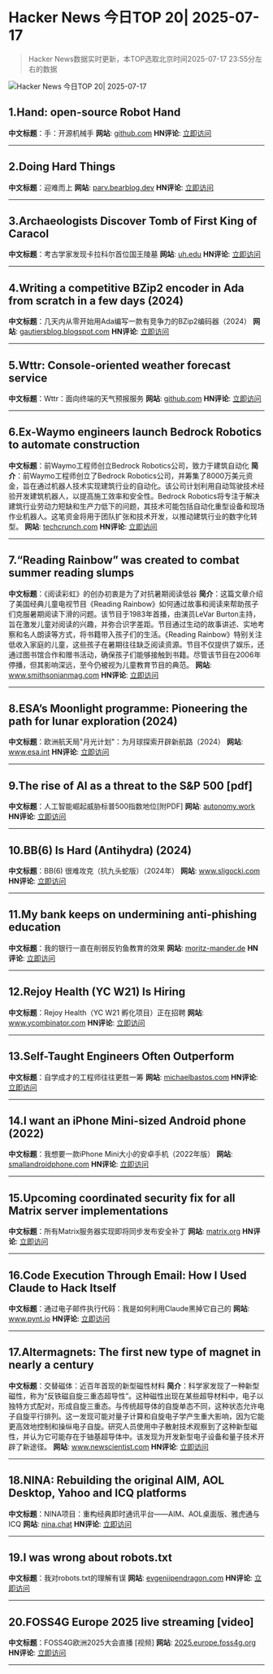 # Hacker News 今日TOP 20| 2025-07-17

> Hacker News数据实时更新，本TOP选取北京时间2025-07-17 23:55分左右的数据

![Hacker News 今日TOP 20| 2025-07-17](https://img.chuhaix.com/2024/0910_imageFile-1665440404179-628424718_1725901191.png)

## 1.Hand: open-source Robot Hand
**中文标题**：手：开源机械手
**网站**:  <a href='https://github.com/pollen-robotics/AmazingHand' target='_blank' rel='nofollow'>github.com</a>
**HN评论**:  <a href='https://news.ycombinator.com/item?id=44592413&utm_source=www.chuhaix.com' target='_blank' rel='nofollow'>立即访问</a>

---

## 2.Doing Hard Things
**中文标题**：迎难而上
**网站**:  <a href='https://parv.bearblog.dev/kayaking/' target='_blank' rel='nofollow'>parv.bearblog.dev</a>
**HN评论**:  <a href='https://news.ycombinator.com/item?id=44560943&utm_source=www.chuhaix.com' target='_blank' rel='nofollow'>立即访问</a>

---

## 3.Archaeologists Discover Tomb of First King of Caracol
**中文标题**：考古学家发现卡拉科尔首位国王陵墓
**网站**:  <a href='https://uh.edu/news-events/stories/2025/july/07102025-caracol-chase-discovery-maya-ruler.php' target='_blank' rel='nofollow'>uh.edu</a>
**HN评论**:  <a href='https://news.ycombinator.com/item?id=44556997&utm_source=www.chuhaix.com' target='_blank' rel='nofollow'>立即访问</a>

---

## 4.Writing a competitive BZip2 encoder in Ada from scratch in a few days (2024)
**中文标题**：几天内从零开始用Ada编写一款有竞争力的BZip2编码器（2024）
**网站**:  <a href='https://gautiersblog.blogspot.com/2024/11/writing-bzip2-encoder-in-ada-from.html' target='_blank' rel='nofollow'>gautiersblog.blogspot.com</a>
**HN评论**:  <a href='https://news.ycombinator.com/item?id=44555924&utm_source=www.chuhaix.com' target='_blank' rel='nofollow'>立即访问</a>

---

## 5.Wttr: Console-oriented weather forecast service
**中文标题**：Wttr：面向终端的天气预报服务
**网站**:  <a href='https://github.com/chubin/wttr.in' target='_blank' rel='nofollow'>github.com</a>
**HN评论**:  <a href='https://news.ycombinator.com/item?id=44590189&utm_source=www.chuhaix.com' target='_blank' rel='nofollow'>立即访问</a>

---

## 6.Ex-Waymo engineers launch Bedrock Robotics to automate construction
**中文标题**：前Waymo工程师创立Bedrock Robotics公司，致力于建筑自动化
**简介**：前Waymo工程师创立了Bedrock Robotics公司，并筹集了8000万美元资金，旨在通过机器人技术实现建筑行业的自动化。该公司计划利用自动驾驶技术经验开发建筑机器人，以提高施工效率和安全性。Bedrock Robotics将专注于解决建筑行业劳动力短缺和生产力低下的问题，其技术可能包括自动化重型设备和现场作业机器人。这笔资金将用于团队扩张和技术开发，以推动建筑行业的数字化转型。
**网站**:  <a href='https://techcrunch.com/2025/07/16/ex-waymo-engineers-launch-bedrock-robotics-with-80m-to-automate-construction/' target='_blank' rel='nofollow'>techcrunch.com</a>
**HN评论**:  <a href='https://news.ycombinator.com/item?id=44584372&utm_source=www.chuhaix.com' target='_blank' rel='nofollow'>立即访问</a>

---

## 7.“Reading Rainbow” was created to combat summer reading slumps
**中文标题**：《阅读彩虹》的创办初衷是为了对抗暑期阅读低谷
**简介**：这篇文章介绍了美国经典儿童电视节目《Reading Rainbow》如何通过故事和阅读来帮助孩子们克服暑期阅读下滑的问题。该节目于1983年首播，由演员LeVar Burton主持，旨在激发儿童对阅读的兴趣，并弥合识字差距。节目通过生动的故事讲述、实地考察和名人朗读等方式，将书籍带入孩子们的生活。《Reading Rainbow》特别关注低收入家庭的儿童，这些孩子在暑期往往缺乏阅读资源。节目不仅提供了娱乐，还通过图书馆合作和赠书活动，确保孩子们能够接触到书籍。尽管该节目在2006年停播，但其影响深远，至今仍被视为儿童教育节目的典范。
**网站**:  <a href='https://www.smithsonianmag.com/smithsonian-institution/to-combat-summer-reading-slumps-this-timeless-childrens-television-show-tried-to-bridge-the-literacy-gap-with-the-magic-of-stories-180986984/' target='_blank' rel='nofollow'>www.smithsonianmag.com</a>
**HN评论**:  <a href='https://news.ycombinator.com/item?id=44588491&utm_source=www.chuhaix.com' target='_blank' rel='nofollow'>立即访问</a>

---

## 8.ESA’s Moonlight programme: Pioneering the path for lunar exploration (2024)
**中文标题**：欧洲航天局"月光计划"：为月球探索开辟新航路（2024）
**网站**:  <a href='https://www.esa.int/Applications/Connectivity_and_Secure_Communications/ESA_s_Moonlight_programme_Pioneering_the_path_for_lunar_exploration' target='_blank' rel='nofollow'>www.esa.int</a>
**HN评论**:  <a href='https://news.ycombinator.com/item?id=44560390&utm_source=www.chuhaix.com' target='_blank' rel='nofollow'>立即访问</a>

---

## 9.The rise of AI as a threat to the S&P 500 [pdf]
**中文标题**：人工智能崛起威胁标普500指数地位[附PDF]
**网站**:  <a href='https://autonomy.work/wp-content/uploads/2025/07/Sp-500-capital-at-risk_-3.pdf' target='_blank' rel='nofollow'>autonomy.work</a>
**HN评论**:  <a href='https://news.ycombinator.com/item?id=44592866&utm_source=www.chuhaix.com' target='_blank' rel='nofollow'>立即访问</a>

---

## 10.BB(6) Is Hard (Antihydra) (2024)
**中文标题**：BB(6) 很难攻克（抗九头蛇版）（2024年）
**网站**:  <a href='https://www.sligocki.com//2024/07/06/bb-6-2-is-hard.html' target='_blank' rel='nofollow'>www.sligocki.com</a>
**HN评论**:  <a href='https://news.ycombinator.com/item?id=44551990&utm_source=www.chuhaix.com' target='_blank' rel='nofollow'>立即访问</a>

---

## 11.My bank keeps on undermining anti-phishing education
**中文标题**：我的银行一直在削弱反钓鱼教育的效果
**网站**:  <a href='http://moritz-mander.de/blog/my_bank_keeps_on_undermining_anti-phishing_education/' target='_blank' rel='nofollow'>moritz-mander.de</a>
**HN评论**:  <a href='https://news.ycombinator.com/item?id=44592377&utm_source=www.chuhaix.com' target='_blank' rel='nofollow'>立即访问</a>

---

## 12.Rejoy Health (YC W21) Is Hiring
**中文标题**：Rejoy Health（YC W21 孵化项目）正在招聘
**网站**:  <a href='https://www.ycombinator.com/companies/rejoy-health/jobs/DCsxNgv-software-engineer' target='_blank' rel='nofollow'>www.ycombinator.com</a>
**HN评论**:  <a href='https://news.ycombinator.com/item?id=44592344&utm_source=www.chuhaix.com' target='_blank' rel='nofollow'>立即访问</a>

---

## 13.Self-Taught Engineers Often Outperform
**中文标题**：自学成才的工程师往往更胜一筹
**网站**:  <a href='https://michaelbastos.com/blog/why-self-taught-engineers-often-outperform' target='_blank' rel='nofollow'>michaelbastos.com</a>
**HN评论**:  <a href='https://news.ycombinator.com/item?id=44593972&utm_source=www.chuhaix.com' target='_blank' rel='nofollow'>立即访问</a>

---

## 14.I want an iPhone Mini-sized Android phone (2022)
**中文标题**：我想要一款iPhone Mini大小的安卓手机（2022年版）
**网站**:  <a href='https://smallandroidphone.com/' target='_blank' rel='nofollow'>smallandroidphone.com</a>
**HN评论**:  <a href='https://news.ycombinator.com/item?id=44586723&utm_source=www.chuhaix.com' target='_blank' rel='nofollow'>立即访问</a>

---

## 15.Upcoming coordinated security fix for all Matrix server implementations
**中文标题**：所有Matrix服务器实现即将同步发布安全补丁
**网站**:  <a href='https://matrix.org/blog/2025/07/security-predisclosure/' target='_blank' rel='nofollow'>matrix.org</a>
**HN评论**:  <a href='https://news.ycombinator.com/item?id=44591820&utm_source=www.chuhaix.com' target='_blank' rel='nofollow'>立即访问</a>

---

## 16.Code Execution Through Email: How I Used Claude to Hack Itself
**中文标题**：通过电子邮件执行代码：我是如何利用Claude黑掉它自己的
**网站**:  <a href='https://www.pynt.io/blog/llm-security-blogs/code-execution-through-email-how-i-used-claude-mcp-to-hack-itself' target='_blank' rel='nofollow'>www.pynt.io</a>
**HN评论**:  <a href='https://news.ycombinator.com/item?id=44590350&utm_source=www.chuhaix.com' target='_blank' rel='nofollow'>立即访问</a>

---

## 17.Altermagnets: The first new type of magnet in nearly a century
**中文标题**：交替磁体：近百年首现的新型磁性材料
**简介**：科学家发现了一种新型磁性，称为“反铁磁自旋三重态超导性”。这种磁性出现在某些超导材料中，电子以独特方式配对，形成自旋三重态。与传统超导体的自旋单态不同，这种状态允许电子自旋平行排列。这一发现可能对量子计算和自旋电子学产生重大影响，因为它能更高效地控制和操纵电子自旋。研究人员使用中子散射技术观察到了这种新型磁性，并认为它可能存在于铀基超导体中。该发现为开发新型电子设备和量子技术开辟了新途径。
**网站**:  <a href='https://www.newscientist.com/article/2487013-weve-discovered-a-new-kind-of-magnetism-what-can-we-do-with-it/' target='_blank' rel='nofollow'>www.newscientist.com</a>
**HN评论**:  <a href='https://news.ycombinator.com/item?id=44583171&utm_source=www.chuhaix.com' target='_blank' rel='nofollow'>立即访问</a>

---

## 18.NINA: Rebuilding the original AIM, AOL Desktop, Yahoo and ICQ platforms
**中文标题**：NINA项目：重构经典即时通讯平台——AIM、AOL桌面版、雅虎通与ICQ
**网站**:  <a href='https://nina.chat/' target='_blank' rel='nofollow'>nina.chat</a>
**HN评论**:  <a href='https://news.ycombinator.com/item?id=44590678&utm_source=www.chuhaix.com' target='_blank' rel='nofollow'>立即访问</a>

---

## 19.I was wrong about robots.txt
**中文标题**：我对robots.txt的理解有误
**网站**:  <a href='https://evgeniipendragon.com/posts/i-was-wrong-about-robots-txt/' target='_blank' rel='nofollow'>evgeniipendragon.com</a>
**HN评论**:  <a href='https://news.ycombinator.com/item?id=44588437&utm_source=www.chuhaix.com' target='_blank' rel='nofollow'>立即访问</a>

---

## 20.FOSS4G Europe 2025 live streaming [video]
**中文标题**：FOSS4G欧洲2025大会直播 [视频]
**网站**:  <a href='https://2025.europe.foss4g.org/livestream/' target='_blank' rel='nofollow'>2025.europe.foss4g.org</a>
**HN评论**:  <a href='https://news.ycombinator.com/item?id=44591445&utm_source=www.chuhaix.com' target='_blank' rel='nofollow'>立即访问</a>

---

